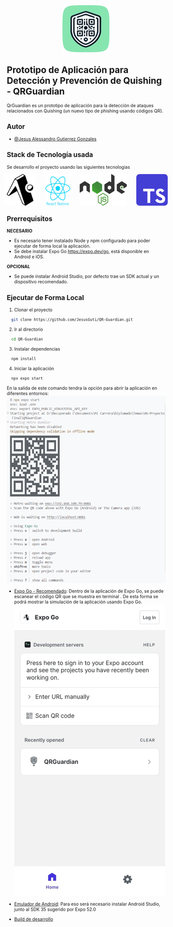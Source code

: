 <div style="display: flex; justify-content:center; margin-bottom: 20px;">
  <img src="assets/readme/QRGuardian-Logo.png" alt="Logo">
</div>

# Prototipo de Aplicación para Detección y Prevención de Quishing - QRGuardian



QrGuardian es un prototipo de aplicación para la detección de ataques relacionados con Quishing (un nuevo tipo de phishing usando códigos QR).

## Autor

- [@Jesus Alessandro Gutierrez Gonzales](https://github.com/JesusGuti)

## Stack de Tecnología usada
Se desarrollo el proyecto usando las siguientes tecnologias
<div style="display: flex; flex-direction:row; gap: 30px; justify-content: center;">
  <img src="assets/readme/expo.webp" alt="Expo PNG" width="100" height="100">
  <img src="assets/readme/react-native.png" alt="Expo PNG" width="80" height="100">
  <img src="assets/readme/node.png" alt="Node" width="150" height="100">
  <img src="assets/readme/typescript.png" alt="Typescript" width="100" height="100" style="border-radius: 10px;">
</div>

## Prerrequisitos
**NECESARIO**

- Es necesario tener instalado Node y npm configurado para poder ejecutar de forma local la aplicación.
- Se debe instalar Expo Go https://expo.dev/go, está disponible en Android e iOS.

**OPCIONAL**

- Se puede instalar Android Studio, por defecto trae un SDK actual y un dispositivo recomendado.

## Ejecutar de Forma Local

1. Clonar el proyecto

```bash
  git clone https://github.com/JesusGuti/QR-Guardian.git
```

2. Ir al directorio

```bash
  cd QR-Guardian
```

3. Instalar dependencias

```bash
  npm install
```

4. Iniciar la aplicación 

```bash
  npx expo start
```

En la salida de este comando tendra la opción para abrir la aplicación en diferentes entornos:
![Salida del comando npx expo start](assets/readme/salida-expo.png)
- [Expo Go - Recomendado](https://expo.dev/go):  Dentro de la aplicación de Expo Go, se puede  escanear el código QR que se muestra en terminal . De esta forma se podrá mostrar la simulación de la aplicación usando Expo Go.
![Expo Go](assets/readme/expoGo.png)

- [Emulador de Android](https://docs.expo.dev/workflow/android-studio-emulator/): Para eso será necesario instalar Android Studio, junto al SDK 35 sugerido por Expo 52.0 

- [Build de desarrollo](https://docs.expo.dev/develop/development-builds/introduction/)

